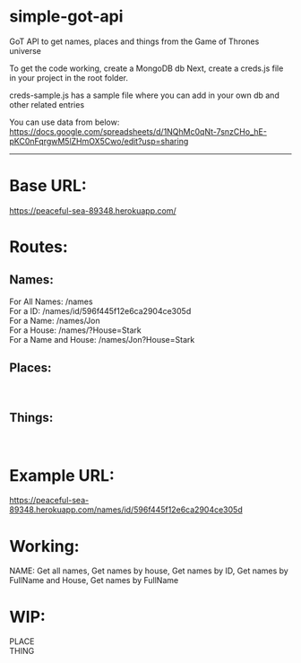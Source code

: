 # simple-got-api
GoT API to get names, places and things from the Game of Thrones universe

To get the code working, create a MongoDB db
Next, create a creds.js file in your project in the root folder.

creds-sample.js has a sample file where you can add in your own db and other related entries

You can use data from below: <br />
https://docs.google.com/spreadsheets/d/1NQhMc0qNt-7snzCHo_hE-pKC0nFqrgwM5lZHmOX5Cwo/edit?usp=sharing

*****************************************************************************************************************************************
 

 
Base URL:
=========

https://peaceful-sea-89348.herokuapp.com/


Routes:
=======

Names:
------
For All Names: /names <br />
For a ID: /names/id/596f445f12e6ca2904ce305d <br />
For a Name: /names/Jon <br />
For a House: /names/?House=Stark <br />
For a Name and House: /names/Jon?House=Stark <br />

Places:
-------

<br />

Things:
-------

<br />

Example URL:
============

https://peaceful-sea-89348.herokuapp.com/names/id/596f445f12e6ca2904ce305d


Working:
=======
NAME: Get all names, Get names by house, Get names by ID, Get names by FullName and House, Get names by FullName
 
WIP:
====

PLACE <br />
THING <br />
 

 

 
